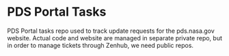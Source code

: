 # PDS Portal Tasks

PDS Portal tasks repo used to track update requests for the pds.nasa.gov website. Actual code and website are managed in separate private repo, 
but in order to manage tickets through Zenhub, we need public repos.
